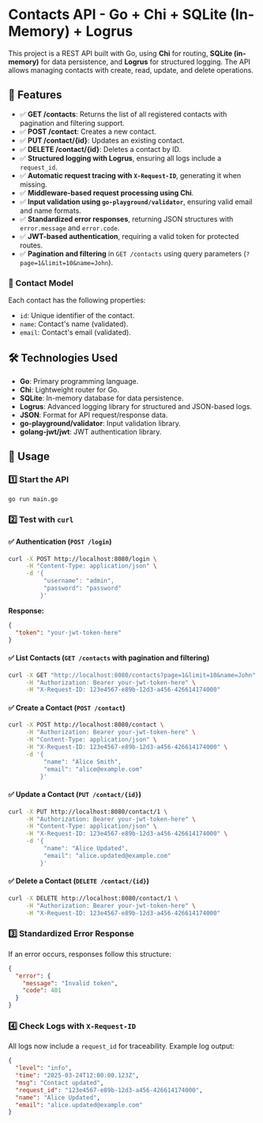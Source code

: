 # Contacts API - Go + Chi + SQLite (In-Memory) + Logrus

This project is a REST API built with Go, using **Chi** for routing, **SQLite (in-memory)** for data persistence, and **Logrus** for structured logging. The API allows managing contacts with create, read, update, and delete operations.

## 🚀 Features
- ✅ **GET /contacts**: Returns the list of all registered contacts with pagination and filtering support.
- ✅ **POST /contact**: Creates a new contact.
- ✅ **PUT /contact/{id}**: Updates an existing contact.
- ✅ **DELETE /contact/{id}**: Deletes a contact by ID.
- ✅ **Structured logging with Logrus**, ensuring all logs include a `request_id`.
- ✅ **Automatic request tracing with `X-Request-ID`**, generating it when missing.
- ✅ **Middleware-based request processing using Chi**.
- ✅ **Input validation using `go-playground/validator`**, ensuring valid email and name formats.
- ✅ **Standardized error responses**, returning JSON structures with `error.message` and `error.code`.
- ✅ **JWT-based authentication**, requiring a valid token for protected routes.
- ✅ **Pagination and filtering** in `GET /contacts` using query parameters (`?page=1&limit=10&name=John`).

### 📌 Contact Model
Each contact has the following properties:
- `id`: Unique identifier of the contact.
- `name`: Contact's name (validated).
- `email`: Contact's email (validated).

## 🛠️ Technologies Used
- **Go**: Primary programming language.
- **Chi**: Lightweight router for Go.
- **SQLite**: In-memory database for data persistence.
- **Logrus**: Advanced logging library for structured and JSON-based logs.
- **JSON**: Format for API request/response data.
- **go-playground/validator**: Input validation library.
- **golang-jwt/jwt**: JWT authentication library.

## 📖 Usage
### 1️⃣ Start the API
```bash
go run main.go
```

### 2️⃣ Test with `curl`
#### ✅ Authentication (`POST /login`)
```bash
curl -X POST http://localhost:8080/login \
     -H "Content-Type: application/json" \
     -d '{
          "username": "admin",
          "password": "password"
         }'
```
**Response:**
```json
{
  "token": "your-jwt-token-here"
}
```

#### ✅ List Contacts (`GET /contacts` with pagination and filtering)
```bash
curl -X GET "http://localhost:8080/contacts?page=1&limit=10&name=John" \
     -H "Authorization: Bearer your-jwt-token-here" \
     -H "X-Request-ID: 123e4567-e89b-12d3-a456-426614174000"
```

#### ✅ Create a Contact (`POST /contact`)
```bash
curl -X POST http://localhost:8080/contact \
     -H "Authorization: Bearer your-jwt-token-here" \
     -H "Content-Type: application/json" \
     -H "X-Request-ID: 123e4567-e89b-12d3-a456-426614174000" \
     -d '{
          "name": "Alice Smith",
          "email": "alice@example.com"
         }'
```

#### ✅ Update a Contact (`PUT /contact/{id}`)
```bash
curl -X PUT http://localhost:8080/contact/1 \
     -H "Authorization: Bearer your-jwt-token-here" \
     -H "Content-Type: application/json" \
     -H "X-Request-ID: 123e4567-e89b-12d3-a456-426614174000" \
     -d '{
          "name": "Alice Updated",
          "email": "alice.updated@example.com"
         }'
```

#### ✅ Delete a Contact (`DELETE /contact/{id}`)
```bash
curl -X DELETE http://localhost:8080/contact/1 \
     -H "Authorization: Bearer your-jwt-token-here" \
     -H "X-Request-ID: 123e4567-e89b-12d3-a456-426614174000"
```

### 3️⃣ Standardized Error Response
If an error occurs, responses follow this structure:
```json
{
  "error": {
    "message": "Invalid token",
    "code": 401
  }
}
```

### 4️⃣ Check Logs with `X-Request-ID`
All logs now include a `request_id` for traceability. Example log output:
```json
{
  "level": "info",
  "time": "2025-03-24T12:00:00.123Z",
  "msg": "Contact updated",
  "request_id": "123e4567-e89b-12d3-a456-426614174000",
  "name": "Alice Updated",
  "email": "alice.updated@example.com"
}
```